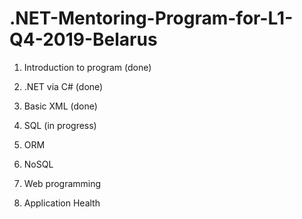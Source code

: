 # .NET-Mentoring-Program-for-L1-Q4-2019-Belarus

1. Introduction to program (done)

2. .NET via C# (done)

3. Basic XML (done)

4. SQL (in progress)

5. ORM

6. NoSQL

7. Web programming

8. Application Health